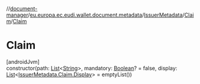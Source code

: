 //[document-manager](../../../../index.md)/[eu.europa.ec.eudi.wallet.document.metadata](../../index.md)/[IssuerMetadata](../index.md)/[Claim](index.md)/[Claim](-claim.md)

# Claim

[androidJvm]\
constructor(path: [List](https://kotlinlang.org/api/latest/jvm/stdlib/kotlin-stdlib/kotlin.collections/-list/index.html)&lt;[String](https://kotlinlang.org/api/latest/jvm/stdlib/kotlin-stdlib/kotlin/-string/index.html)&gt;, mandatory: [Boolean](https://kotlinlang.org/api/latest/jvm/stdlib/kotlin-stdlib/kotlin/-boolean/index.html)? = false, display: [List](https://kotlinlang.org/api/latest/jvm/stdlib/kotlin-stdlib/kotlin.collections/-list/index.html)&lt;[IssuerMetadata.Claim.Display](-display/index.md)&gt; = emptyList())
